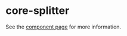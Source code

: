 core-splitter
=============

See the [component page](https://polymer-project.org/docs/elements/core-elements.html#core-splitter) for more information.
